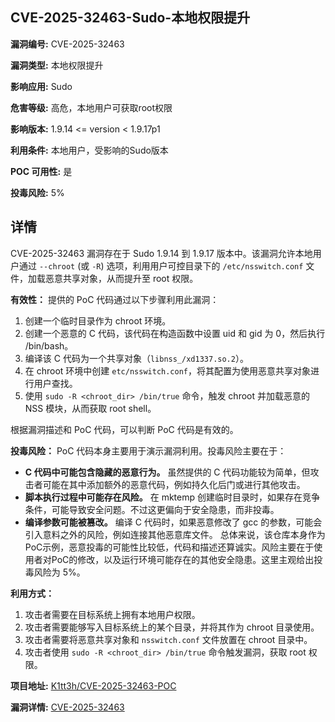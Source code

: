 ## CVE-2025-32463-Sudo-本地权限提升

**漏洞编号:** CVE-2025-32463

**漏洞类型:** 本地权限提升

**影响应用:** Sudo

**危害等级:** 高危，本地用户可获取root权限

**影响版本:** 1.9.14 <= version < 1.9.17p1

**利用条件:** 本地用户，受影响的Sudo版本

**POC 可用性:** 是

**投毒风险:** 5%

## 详情

CVE-2025-32463 漏洞存在于 Sudo 1.9.14 到 1.9.17 版本中。该漏洞允许本地用户通过 `--chroot` (或 `-R`) 选项，利用用户可控目录下的 `/etc/nsswitch.conf` 文件，加载恶意共享对象，从而提升至 root 权限。

**有效性：**
提供的 PoC 代码通过以下步骤利用此漏洞：
1.  创建一个临时目录作为 chroot 环境。
2.  创建一个恶意的 C 代码，该代码在构造函数中设置 uid 和 gid 为 0，然后执行 /bin/bash。
3.  编译该 C 代码为一个共享对象（`libnss_/xd1337.so.2`）。
4.  在 chroot 环境中创建 `etc/nsswitch.conf`，将其配置为使用恶意共享对象进行用户查找。
5.  使用 `sudo -R <chroot_dir> /bin/true` 命令，触发 chroot 并加载恶意的 NSS 模块，从而获取 root shell。

根据漏洞描述和 PoC 代码，可以判断 PoC 代码是有效的。

**投毒风险：**
PoC 代码本身主要用于演示漏洞利用。投毒风险主要在于：
*   **C 代码中可能包含隐藏的恶意行为。** 虽然提供的 C 代码功能较为简单，但攻击者可能在其中添加额外的恶意代码，例如持久化后门或进行其他攻击。
*   **脚本执行过程中可能存在风险。** 在 mktemp 创建临时目录时，如果存在竞争条件，可能导致安全问题。不过这更偏向于安全隐患，而非投毒。
*   **编译参数可能被篡改。** 编译 C 代码时，如果恶意修改了 gcc 的参数，可能会引入意料之外的风险，例如连接其他恶意库文件。
总体来说，该仓库本身作为PoC示例，恶意投毒的可能性比较低，代码和描述还算诚实。风险主要在于使用者对PoC的修改，以及运行环境可能存在的其他安全隐患。这里主观给出投毒风险为 5%。

**利用方式：**
1.  攻击者需要在目标系统上拥有本地用户权限。
2.  攻击者需要能够写入目标系统上的某个目录，并将其作为 chroot 目录使用。
3.  攻击者需要将恶意共享对象和 `nsswitch.conf` 文件放置在 chroot 目录中。
4.  攻击者使用 `sudo -R <chroot_dir> /bin/true` 命令触发漏洞，获取 root 权限。

**项目地址:** [K1tt3h/CVE-2025-32463-POC](https://github.com/K1tt3h/CVE-2025-32463-POC)

**漏洞详情:** [CVE-2025-32463](https://nvd.nist.gov/vuln/detail/CVE-2025-32463)